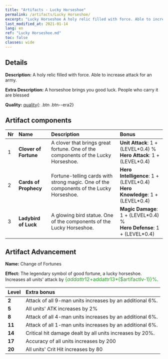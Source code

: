```yaml
---
title: "Artifacts - Lucky Horseshoe"
permalink: /artifacts/Lucky Horseshoe/
excerpt: "Lucky Horseshoe A holy relic filled with force. Able to increase attack for an army."
last_modified_at: 2021-01-14
lang: en
ref: "Lucky Horseshoe.md"
toc: false
classes: wide
---
```

## Details

 **Description:** A holy relic filled with force. Able to increase attack for an army.

 **Extra Description:** A horseshoe brings you good luck. People who carry it are blessed

 **Quality:** [quality](#artifact-components){: .btn .btn--era2}



## Artifact components

  |  Nr  |    Name  |  Description | Bonus | 
  |:-----|:---------|:-------------|:------| 
  | 1 | **Clover of Fortune** | A clover that brings great fortune. One of the components of the Lucky Horseshoe. | **Unit Attack**: 1 + (LEVEL\*0.4) %<br/>**Hero Attack**: 1 + (LEVEL\*0.4) | 
  | 2 | **Cards of Prophecy** | Fortune-telling cards with strong magic. One of the components of the Lucky Horseshoe. | **Hero Intelligence**: 1 + (LEVEL\*0.4)<br/>**Hero Knowledge**: 1 + (LEVEL\*0.4) | 
  | 3 | **Ladybird of Luck** | A glowing bird statue. One of the components of the Lucky Horseshoe. | **Magic Damage**: 1 + (LEVEL\*0.4) %<br/>**Hero Defense**: 1 + (LEVEL\*0.4) | 


## Artifact Advancement

 **Name:** Change of Fortunes

 **Effect:** The legendary symbol of good fortune, a lucky horseshoe. Increases all units' attack by <span style="color: #1ca216;font-size:16px">{$addattr12+$addattr13*($artifactlv-1)}%</span>.

  |  Level  |    Extra bonus  | 
  |:--------|:----------------| 
  | **2** | Attack of all 9-man units increases by an additional 6%. | 
  | **5** | All units' ATK increases by 2% | 
  | **8** | Attack of all 4-man units increases by an additional 6%. | 
  | **11** | Attack of all 1-man units increases by an additional 6%. | 
  | **14** | Critical hit damage dealt by all units increases by 20%. | 
  | **17** | Accuracy of all units increases by 200 | 
  | **20** | All units' Crit Hit increases by 80 | 
